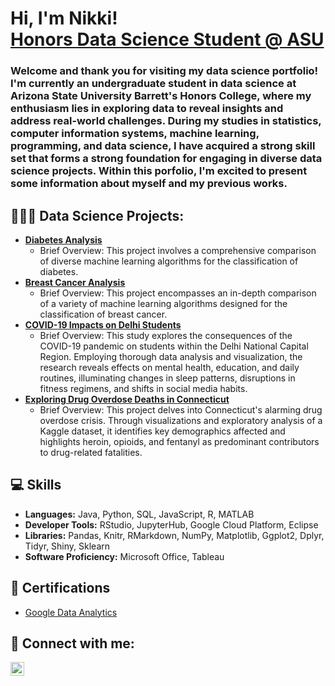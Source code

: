 <h1>Hi, I'm Nikki! <br/><a href="https://www.linkedin.com/in/nikki-la/">Honors Data Science Student @ ASU</a></h1>
<h3>Welcome and thank you for visiting my data science portfolio! I'm currently an undergraduate student in data science at Arizona State University Barrett's Honors College, where my enthusiasm lies in exploring data to reveal insights and address real-world challenges. During my studies in statistics, computer information systems, machine learning, programming, and data science, I have acquired a strong skill set that forms a strong foundation for engaging in diverse data science projects. Within this porfolio, I'm excited to present some information about myself and my previous works.</h3>

<h2>👩🏻‍💻 Data Science Projects:</h2>

- <b>[Diabetes Analysis](https://github.com/NikkiLa1/Diabetes-Analysis)</b>
  - Brief Overview: This project involves a comprehensive comparison of diverse machine learning algorithms for the classification of diabetes.
- <b>[Breast Cancer Analysis](https://github.com/NikkiLa1/Breast-Cancer-Analysis)</b>
  - Brief Overview: This project encompasses an in-depth comparison of a variety of machine learning algorithms designed for the classification of breast cancer.
- <b>[COVID-19 Impacts on Delhi Students](https://github.com/NikkiLa1/COVID-19-Impacts-on-Delhi-Students)</b>
  - Brief Overview: This study explores the consequences of the COVID-19 pandemic on students within the Delhi National Capital Region. Employing thorough data analysis and visualization, the research reveals effects on mental health, education, and daily routines, illuminating changes in sleep patterns, disruptions in fitness regimens, and shifts in social media habits.
- <b>[Exploring Drug Overdose Deaths in Connecticut](https://github.com/NikkiLa1/Drug-Deaths)</b>
  - Brief Overview: This project delves into Connecticut's alarming drug overdose crisis. Through visualizations and exploratory analysis of a Kaggle dataset, it identifies key demographics affected and highlights heroin, opioids, and fentanyl as predominant contributors to drug-related fatalities. 

<h2>💻 Skills</h2>

- <b>Languages:</b> Java, Python, SQL, JavaScript, R, MATLAB
- <b>Developer Tools:</b> RStudio, JupyterHub, Google Cloud Platform, Eclipse
- <b>Libraries:</b> Pandas, Knitr, RMarkdown, NumPy, Matplotlib, Ggplot2, Dplyr, Tidyr, Shiny, Sklearn
- <b>Software Proficiency:</b> Microsoft Office, Tableau

<h2>📃 Certifications</h2>

- [Google Data Analytics](https://coursera.org/share/1f1a812034af7c6aa2ee9e14d497e532)

<h2> 🤳 Connect with me:</h2>

[<img align="left" alt="JoshMadakor | LinkedIn" width="22px" src="https://cdn.jsdelivr.net/npm/simple-icons@v3/icons/linkedin.svg" />][linkedin]

[linkedin]: https://linkedin.com/in/nikki-la

<!--
**joshmadakor1/joshmadakor1** is a ✨ _special_ ✨ repository because its `README.md` (this file) appears on your GitHub profile.

Here are some ideas to get you started:

- 🔭 I’m currently working on ...
- 🌱 I’m currently learning ...
- 👯 I’m looking to collaborate on ...
- 🤔 I’m looking for help with ...
- 💬 Ask me about ...
- 📫 How to reach me: ...
- 😄 Pronouns: ...
- ⚡ Fun fact: ...
-->
